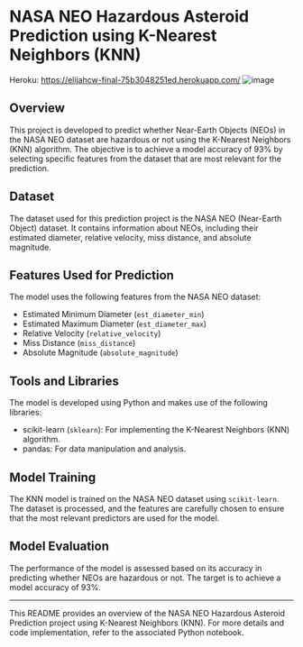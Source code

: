 # NASA NEO Hazardous Asteroid Prediction using K-Nearest Neighbors (KNN)

Heroku:
https://elijahcw-final-75b3048251ed.herokuapp.com/
![image](https://github.com/elijahcw-git/NEO_threat_prediction/assets/85442180/d31b585d-4c9d-46db-997d-fab909870cf3)

## Overview

This project is developed to predict whether Near-Earth Objects (NEOs) in the NASA NEO dataset are hazardous or not using the K-Nearest Neighbors (KNN) algorithm. The objective is to achieve a model accuracy of 93% by selecting specific features from the dataset that are most relevant for the prediction.

## Dataset

The dataset used for this prediction project is the NASA NEO (Near-Earth Object) dataset. It contains information about NEOs, including their estimated diameter, relative velocity, miss distance, and absolute magnitude.

## Features Used for Prediction

The model uses the following features from the NASA NEO dataset:

- Estimated Minimum Diameter (`est_diameter_min`)
- Estimated Maximum Diameter (`est_diameter_max`)
- Relative Velocity (`relative_velocity`)
- Miss Distance (`miss_distance`)
- Absolute Magnitude (`absolute_magnitude`)

## Tools and Libraries

The model is developed using Python and makes use of the following libraries:

- scikit-learn (`sklearn`): For implementing the K-Nearest Neighbors (KNN) algorithm.
- pandas: For data manipulation and analysis.

## Model Training

The KNN model is trained on the NASA NEO dataset using `scikit-learn`. The dataset is processed, and the features are carefully chosen to ensure that the most relevant predictors are used for the model.

## Model Evaluation

The performance of the model is assessed based on its accuracy in predicting whether NEOs are hazardous or not. The target is to achieve a model accuracy of 93%.

---

This README provides an overview of the NASA NEO Hazardous Asteroid Prediction project using K-Nearest Neighbors (KNN). For more details and code implementation, refer to the associated Python notebook.
